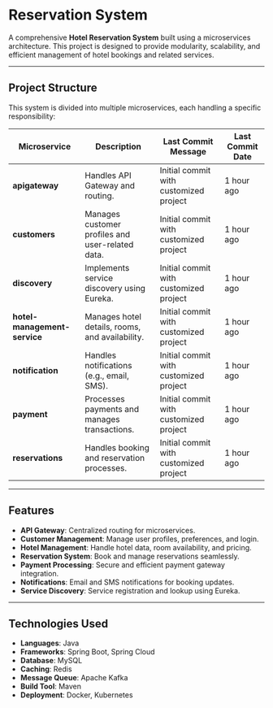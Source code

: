 # Reservation System

A comprehensive **Hotel Reservation System** built using a microservices architecture. This project is designed to provide modularity, scalability, and efficient management of hotel bookings and related services.

---

## Project Structure

This system is divided into multiple microservices, each handling a specific responsibility:

| **Microservice**                | **Description**                                   | **Last Commit Message**                  | **Last Commit Date** |
|----------------------------------|---------------------------------------------------|------------------------------------------|-----------------------|
| **apigateway**                   | Handles API Gateway and routing.                 | Initial commit with customized project   | 1 hour ago           |
| **customers**                    | Manages customer profiles and user-related data. | Initial commit with customized project   | 1 hour ago           |
| **discovery**                    | Implements service discovery using Eureka.       | Initial commit with customized project   | 1 hour ago           |
| **hotel-management-service**     | Manages hotel details, rooms, and availability.  | Initial commit with customized project   | 1 hour ago           |
| **notification**                 | Handles notifications (e.g., email, SMS).        | Initial commit with customized project   | 1 hour ago           |
| **payment**                      | Processes payments and manages transactions.     | Initial commit with customized project   | 1 hour ago           |
| **reservations**                 | Handles booking and reservation processes.       | Initial commit with customized project   | 1 hour ago           |

---

## Features

- **API Gateway**: Centralized routing for microservices.
- **Customer Management**: Manage user profiles, preferences, and login.
- **Hotel Management**: Handle hotel data, room availability, and pricing.
- **Reservation System**: Book and manage reservations seamlessly.
- **Payment Processing**: Secure and efficient payment gateway integration.
- **Notifications**: Email and SMS notifications for booking updates.
- **Service Discovery**: Service registration and lookup using Eureka.

---

## Technologies Used

- **Languages**: Java
- **Frameworks**: Spring Boot, Spring Cloud
- **Database**: MySQL
- **Caching**: Redis
- **Message Queue**: Apache Kafka
- **Build Tool**: Maven
- **Deployment**: Docker, Kubernetes

